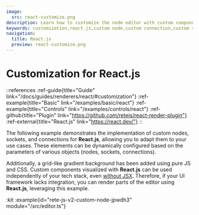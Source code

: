 ```yaml
---
image:
  src: react-customize.png
description: Learn how to customize the node editor with custom components using React.js. This example provides resources to help you create a custom editor that is tailored to your specific needs
keywords: customization,react.js,custom node,custom connection,custom socket
navigation:
  title: React.js
  preview: react-customize.png
---
```


# Customization for React.js

::references
:ref-guide{title="Guide" link="/docs/guides/renderers/react/#customization"}
:ref-example{title="Basic" link="/examples/basic/react"}
:ref-example{title="Controls" link="/examples/controls/react"}
:ref-github{title="Plugin" link="https://github.com/retejs/react-render-plugin"}
:ref-external{title="React.js" link="https://react.dev/"}
::

The following example demonstrates the implementation of custom nodes, sockets, and connections for **React.js**, allowing you to adapt them to your use cases. These elements can be dynamically configured based on the parameters of various objects (nodes, sockets, connections).

Additionally, a grid-like gradient background has been added using pure JS and CSS. Custom components visualized with **React.js** can be used independently of your tech stack, even [without JSX](https://react.dev/reference/react/createElement). Therefore, if your UI framework lacks integration, you can render parts of the editor using **React.js**, leveraging this example.

:kit
:example{id="rete-js-v2-custom-node-jpwdh3" module="/src/editor.ts"}
